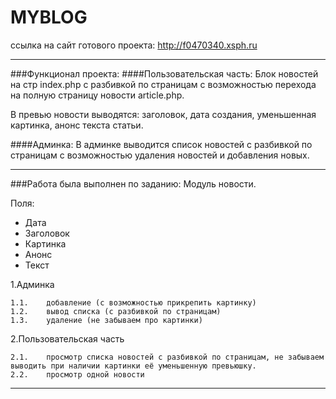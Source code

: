 MYBLOG
===
ссылка на сайт готового проекта:
<http://f0470340.xsph.ru>
***
###Функционал проекта:
####Пользовательская часть:
Блок новостей на стр index.php с разбивкой по страницам с возможностью перехода на полную страницу новости article.php. 

В превью новости выводятся:
заголовок, дата создания, уменьшенная картинка, анонс текста статьи.

####Админка:
В админке выводится список новостей с разбивкой по страницам с возможностью удаления новостей и добавления новых.
***

###Работа была выполнен по заданию:
Модуль новости.

Поля:

* Дата
* Заголовок
* Картинка
* Анонс
* Текст

1.Админка

    1.1.	добавление (с возможностью прикрепить картинку)
    1.2.	вывод списка (с разбивкой по страницам)
    1.3.	удаление (не забываем про картинки)

2.Пользовательская часть

    2.1.	просмотр списка новостей с разбивкой по страницам, не забываем выводить при наличии картинки её уменьшенную превьюшку.
    2.2.	просмотр одной новости
***
